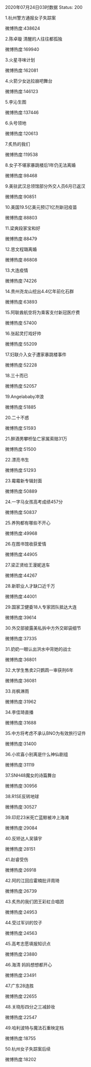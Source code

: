 2020年07月24日03时数据
Status: 200

1.杭州警方通报女子失踪案

微博热度:438624

2.陈卓璇 清醒的人往往都孤独

微博热度:169940

3.火星寻味计划

微博热度:162081

4.火箭少女达拉崩吧舞台

微博热度:146123

5.李沁生图

微博热度:137446

6.头号领地

微博热度:120613

7.炙热的我们

微博热度:119538

8.女子不堪家暴跳楼后1年仍无法离婚

微博热度:98468

9.美驻武汉总领馆部分外交人员6月已返汉

微博热度:90851

10.美国19.5亿美元预订1亿剂新冠疫苗

微博热度:88803

11.梁爽段家宝和好

微博热度:88479

12.思文程璐离婚

微博热度:86808

13.大连疫情

微博热度:74226

14.贵州尧龙山挖出4.4亿年前化石群

微博热度:63893

15.阿联酋航空将为乘客支付新冠医疗费

微博热度:57400

16.张起灵打戏好帅

微博热度:55209

17.妇联介入女子遭家暴跳楼事件

微博热度:52228

18.三十而已

微博热度:52057

19.Angelababy冲浪

微博热度:51885

20.二十不惑

微博热度:51593

21.醉酒男攀桥坠亡家属索赔31万

微博热度:51500

22.漂亮书生

微博热度:51293

23.霉霉新专辑封面

微博热度:50889

24.一字马女孩高考成绩457分

微博热度:50837

25.养狗都有哪些不开心

微博热度:49968

26.在图书馆收获爱情

微博热度:44905

27.梁正贤给王漫妮送车

微博热度:44267

28.新职业人才缺口近千万

微博热度:44001

29.国家卫健委18人专家团队抵达大连

微博热度:39614

30.外交部披露美私拆中方外交邮袋细节

微博热度:37335

31.奶奶一眼认出洪水中背她的战士

微博热度:36801

32.大学生售卖2只鹦鹉一审获刑6年

微博热度:36081

33.肖枫淋雨

微博热度:31962

34.李佳琦直播

微博热度:31688

35.中方将考虑不承认BNO为有效旅行证件

微博热度:31400

36.小欢喜小别离是什么神仙剧组

微博热度:31119

37.SNH48魔女的诗篇舞台

微博热度:30956

38.R1SE反转地球

微博热度:30527

39.印尼23米死亡蓝鲸被冲上海滩

微博热度:29084

40.反矫达人吴镇宇

微博热度:28151

41.赵睿受伤

微博热度:26918

42.阿的江回应霍楠批评周琦

微博热度:26739

43.炙热的我们团王彩虹合唱团

微博热度:24953

44.受过军训的饺子

微博热度:24563

45.高考志愿填报知识点

微博热度:23880

46.海清 妈妈想想都开心

微博热度:23491

47.广东28连胜

微博热度:22655

48.关晓彤四分之三减龄妆

微博热度:22547

49.哈利波特与魔法石重映定档

微博热度:18755

50.杭州女子失踪案后续

微博热度:18202

